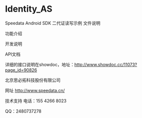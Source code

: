 # Identity_AS

Speedata Android SDK  二代证读写示例
文件说明



功能介绍


开发说明


API文档

详细的接口说明在showdoc，地址：http://www.showdoc.cc/11073?page_id=90826


北京思必拓科技股份有限公司

网址 http://www.speedata.cn/

技术支持 电话：155 4266 8023

QQ：2480737278
